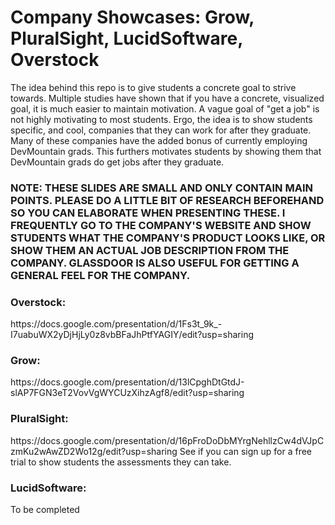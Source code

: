 <h1>Company Showcases: Grow, PluralSight, LucidSoftware, Overstock</h1>
The idea behind this repo is to give students a concrete goal to strive towards. Multiple studies have shown that if you have a concrete, visualized goal, it is much easier to maintain motivation. A vague goal of "get a job" is not highly motivating to most students. Ergo, the idea is to show students specific, and cool, companies that they can work for after they graduate. Many of these companies have the added bonus of currently employing DevMountain grads. This furthers motivates students by showing them that DevMountain grads do get jobs after they graduate.

<h3>NOTE: THESE SLIDES ARE SMALL AND ONLY CONTAIN MAIN POINTS. PLEASE DO A LITTLE BIT OF RESEARCH BEFOREHAND SO YOU CAN ELABORATE WHEN PRESENTING THESE. I FREQUENTLY GO TO THE COMPANY'S WEBSITE AND SHOW STUDENTS WHAT THE COMPANY'S PRODUCT LOOKS LIKE, OR SHOW THEM AN ACTUAL JOB DESCRIPTION FROM THE COMPANY. GLASSDOOR IS ALSO USEFUL FOR GETTING A GENERAL FEEL FOR THE COMPANY.</h3>

<h3>Overstock:</h3>
https://docs.google.com/presentation/d/1Fs3t_9k_-I7uabuWX2yDjHjLy0z8vbBFaJhPtfYAGIY/edit?usp=sharing

<h3>Grow:</h3>
https://docs.google.com/presentation/d/13lCpghDtGtdJ-slAP7FGN3eT2VovVgWYCUzXihzAgf8/edit?usp=sharing

<h3>PluralSight:</h3>
https://docs.google.com/presentation/d/16pFroDoDbMYrgNehllzCw4dVJpCzmKu2wAwZD2Wo12g/edit?usp=sharing
See if you can sign up for a free trial to show students the assessments they can take.

<h3>LucidSoftware:</h3>
To be completed
